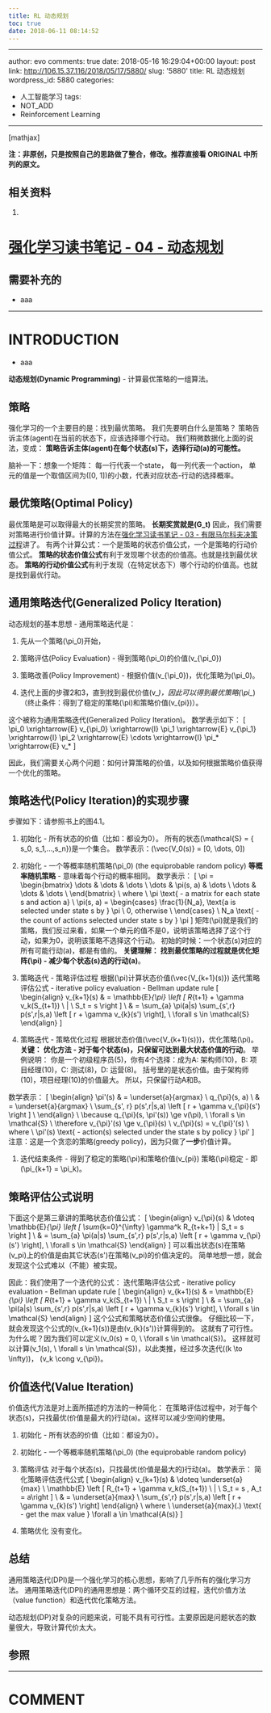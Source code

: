 ```yaml
---
title: RL 动态规划
toc: true
date: 2018-06-11 08:14:52
---
```

---
author: evo
comments: true
date: 2018-05-16 16:29:04+00:00
layout: post
link: http://106.15.37.116/2018/05/17/5880/
slug: '5880'
title: RL 动态规划
wordpress_id: 5880
categories:
- 人工智能学习
tags:
- NOT_ADD
- Reinforcement Learning
---

<!-- more -->

[mathjax]

**注：非原创，只是按照自己的思路做了整合，修改。推荐直接看 ORIGINAL 中所列的原文。**


## 相关资料





 	
  1. 


# [强化学习读书笔记 - 04 - 动态规划](http://www.cnblogs.com/steven-yang/p/6493328.html)







## 需要补充的





 	
  * aaa





* * *





# INTRODUCTION





 	
  * aaa




**动态规划(Dynamic Programming)** - 计算最优策略的一组算法。


## 策略


强化学习的一个主要目的是：找到最优策略。
我们先要明白什么是策略？
策略告诉主体(agent)在当前的状态下，应该选择哪个行动。
我们稍微数据化上面的说法，变成：
**策略告诉主体(agent)在每个状态\(s\)下，选择行动\(a\)的可能性。**

脑补一下：想象一个矩阵：
每一行代表一个state，
每一列代表一个action，
单元的值是一个取值区间为\([0, 1]\)的小数，代表对应状态-行动的选择概率。


## 最优策略(Optimal Policy)


最优策略是可以取得最大的长期奖赏的策略。
**长期奖赏就是\(G_t\)**
因此，我们需要对策略进行价值计算。计算的方法在[强化学习读书笔记 - 03 - 有限马尔科夫决策过程](http://www.cnblogs.com/steven-yang/p/6480666.html)讲了。
有两个计算公式：一个是策略的状态价值公式，一个是策略的行动价值公式。
**策略的状态价值公式**有利于发现哪个状态的价值高。也就是找到最优状态。
**策略的行动价值公式**有利于发现（在特定状态下）哪个行动的价值高。也就是找到最优行动。


## 通用策略迭代(Generalized Policy Iteration)


动态规划的基本思想 - 通用策略迭代是：



 	
  1. 先从一个策略\(\pi_0\)开始，

 	
  2. 策略评估(Policy Evaluation) - 得到策略\(\pi_0\)的价值\(v_{\pi_0}\)

 	
  3. 策略改善(Policy Improvement) - 根据价值\(v_{\pi_0}\)，优化策略为\(\pi_0\)。

 	
  4. 迭代上面的步骤2和3，直到找到最优价值\(v_*\)，因此可以得到最优策略\(\pi_*\)（终止条件：得到了稳定的策略\(\pi\)和策略价值\(v_{pi}\)）。


这个被称为通用策略迭代(Generalized Policy Iteration)。
数学表示如下：
\[
\pi_0 \xrightarrow{E} v_{\pi_0} \xrightarrow{I} \pi_1 \xrightarrow{E} v_{\pi_1} \xrightarrow{I} \pi_2 \xrightarrow{E} \cdots \xrightarrow{I} \pi_* \xrightarrow{E} v_*
\]

因此，我们需要关心两个问题：如何计算策略的价值，以及如何根据策略价值获得一个优化的策略。


## 策略迭代(Policy Iteration)的实现步骤


步骤如下：请参照书上的图4.1。



 	
  1. 初始化 - 所有状态的价值（比如：都设为0）。
所有的状态\(\mathcal{S} = \{ s_0, s_1,...,s_n\}\)是一个集合。
数学表示：\(\vec{V_0(s)} = [0, \dots, 0]\)

 	
  2. 初始化 - 一个等概率随机策略\(\pi_0\) (the equiprobable random policy)
**等概率随机策略** - 意味着每个行动的概率相同。
数学表示：
\[
\pi = \begin{bmatrix}
\dots & \dots & \dots \\
\dots & \pi(s, a) & \dots \\
\dots & \dots & \dots \\
\end{bmatrix} \\
where \\
\pi \text{ - a matrix for each state s and action a} \\
\pi(s, a) =
\begin{cases}
\frac{1}{N_a}, \text{a is selected under state s by } \pi \\
0, otherwise \\
\end{cases} \\
N_a \text{ - the count of actions selected under state s by } \pi
\]
矩阵\(\pi\)就是我们的策略，我们反过来看，如果一个单元的值不是0，说明该策略选择了这个行动，如果为0，说明该策略不选择这个行动。
初始的时候：一个状态\(s\)对应的所有可能行动\(a\)，都是有值的。
**关键理解： 找到最优策略的过程就是优化矩阵\(\pi\) - 减少每个状态\(s\)选的行动\(a\)**。

 	
  3. 策略迭代 - 策略评估过程
根据\(\pi\)计算状态价值\(\vec{V_{k+1}(s)}\)
迭代策略评估公式 - iterative policy evaluation - Bellman update rule
\[
\begin{align}
v_{k+1}(s)
& = \mathbb{E}_{\pi} \left [ R_{t+1} + \gamma v_k(S_{t+1}) \ | \ S_t = s \right ] \\
& = \sum_{a} \pi(a|s) \sum_{s',r} p(s',r|s,a) \left [ r + \gamma v_{k}(s') \right], \ \forall s \in \mathcal{S}
\end{align}
\]

 	
  4. 策略迭代 - 策略优化过程
根据状态价值\(\vec{V_{k+1}(s)}\)，优化策略\(\pi\)。
**关键： 优化方法 - 对于每个状态\(s\)，只保留可达到最大状态价值的行动**。
举例说明：
你是一个初级程序员(5)，你有4个选择：成为A: 架构师(10)，B: 项目经理(10)，C: 测试(8)，D: 运营(8)。
括号里的是状态价值。由于架构师(10)，项目经理(10)的价值最大。
所以，只保留行动A和B。


数学表示：
\[
\begin{align}
\pi'(s)
& = \underset{a}{argmax} \ q_{\pi}(s, a) \\
& = \underset{a}{argmax} \ \sum_{s', r} p(s',r|s,a) \left [ r + \gamma v_{\pi}(s') \right ] \\
\end{align} \\
\because q_{\pi}(s, \pi'(s)) \ge v(\pi), \ \forall s \in \mathcal{S} \\
\therefore v_{\pi}'(s) \ge v_{\pi}(s) \\
v_{\pi}(s) = v_{\pi}'(s) \\
where \\
\pi'(s) \text{ - action(s) selected under the state s by policy } \pi'
\]
注意：这是一个贪恋的策略(greedy policy)，因为只做了**一步**价值计算。



 	
  1. 迭代结束条件 - 得到了稳定的策略\(\pi\)和策略价值\(v_{pi}\)
策略\(\pi\)稳定 - 即\(\pi_{k+1} = \pi_k\)。




## 策略评估公式说明


下面这个是第三章讲的策略状态价值公式：
\[
\begin{align}
v_{\pi}(s)
& \doteq \mathbb{E}_{\pi} \left [ \sum_{k=0}^{\infty} \gamma^k R_{t+k+1} | S_t = s \right ] \\
& = \sum_{a} \pi(a|s) \sum_{s',r} p(s',r|s,a) \left [ r + \gamma v_{\pi}(s') \right], \ \forall s \in \mathcal{S}
\end{align}
\]
可以看出状态\(s\)在策略\(v_pi\)上的价值是由其它状态\(s'\)在策略\(v_pi\)的价值决定的。
简单地想一想，就会发现这个公式难以（不能）被实现。

因此：我们使用了一个迭代的公式：
迭代策略评估公式 - iterative policy evaluation - Bellman update rule
\[
\begin{align}
v_{k+1}(s)
& = \mathbb{E}_{\pi} \left [ R_{t+1} + \gamma v_k(S_{t+1}) \ | \ S_t = s \right ] \\
& = \sum_{a} \pi(a|s) \sum_{s',r} p(s',r|s,a) \left [ r + \gamma v_{k}(s') \right], \ \forall s \in \mathcal{S}
\end{align}
\]
这个公式和策略状态价值公式很像。
仔细比较一下，就会发现这个公式的\(v_{k+1}(s)\)是由\(v_{k}(s')\)计算得到的。
这就有了可行性。为什么呢？因为我们可以定义\(v_0(s) = 0, \ \forall s \in \mathcal{S}\)。
这样就可以计算\(v_1(s), \ \forall s \in \mathcal{S}\)，以此类推，经过多次迭代(\(k \to \infty\))， \(v_k \cong v_{\pi}\)。


## 价值迭代(Value Iteration)


价值迭代方法是对上面所描述的方法的一种简化：
在策略评估过程中，对于每个状态\(s\)，只找最优(价值是最大的)行动\(a\)。这样可以减少空间的使用。



 	
  1. 初始化 - 所有状态的价值（比如：都设为0）。

 	
  2. 初始化 - 一个等概率随机策略\(\pi_0\) (the equiprobable random policy)

 	
  3. 策略评估
对于每个状态\(s\)，只找最优(价值是最大的)行动\(a\)。
数学表示：
简化策略评估迭代公式
\[
\begin{align}
v_{k+1}(s)
& \doteq \underset{a}{max} \ \mathbb{E} \left [ R_{t+1} + \gamma v_k(S_{t+1}) \ | \ S_t = s , A_t = a\right ] \\
& = \underset{a}{max} \ \sum_{s',r} p(s',r|s,a) \left [ r + \gamma v_{k}(s') \right]
\end{align} \\
where \\
\underset{a}{max}(.) \text{ - get the max value } \forall a \in \mathcal{A(s)}
\]

 	
  4. 策略优化
没有变化。




## 总结


通用策略迭代(DPI)是一个强化学习的核心思想，影响了几乎所有的强化学习方法。
通用策略迭代(DPI)的通用思想是：两个循环交互的过程，迭代价值方法（value function）和迭代优化策略方法。

动态规划(DP)对复杂的问题来说，可能不具有可行性。主要原因是问题状态的数量很大，导致计算代价太大。


## 参照
























* * *





# COMMENT



